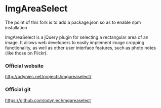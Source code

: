 ImgAreaSelect
======================================

The point of this fork is to add a package.json so as to enable npm installation

ImgAreaSelect is a jQuery plugin for selecting a rectangular area of an image. It allows web developers to easily implement image cropping functionality, as well as other user interface features, such as photo notes (like those on Flickr).

### Official website
http://odyniec.net/projects/imgareaselect/

### Official git
https://github.com/odyniec/imgareaselect

